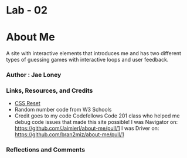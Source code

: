 # Lab - 02

# About Me

A site with interactive elements that introduces me and has two different types of guessing games with interactive loops and user feedback.

### Author : Jae Loney

### Links, Resources, and Credits
* [CSS Reset](https://meyerweb.com/eric/tools/css/reset/)
* Random number code from W3 Schools
* Credit goes to my code Codefellows Code 201 class who helped me debug code issues that made this site possible!
I was Navigator on: https://github.com/Jaimierl/about-me/pull/1
I was Driver on: https://github.com/bran2miz/about-me/pull/1

### Reflections and Comments

